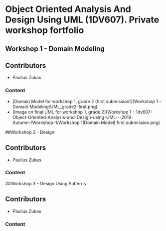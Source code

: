 # Object Oriented Analysis And Design Using UML (1DV607). Private workshop fortfolio


## Workshop 1 - Domain Modeling

## Contributors
* Paulius Zukas

### Content
* [Domain Model for workshop 1, grade 2 (first submission)](Workshop 1 - Domain Modeling/UML_grade2-first.png)
* [Image on final UML for workshop 1, grade 2](Workshop 1 - 1dv607-Object-Oriented-Analysis-and-Design-using-UML---2016-Autumn-/Workshop-1/Workshop 1(Domain Model) first submission.png)


##Workshop 2 - Design

## Contributors
* Paulius Zukas

### Content


##Workshop 3 - Design Using Patterns

## Contributors
* Paulius Zukas

### Content

